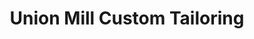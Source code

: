 ---
title: "Union Mill Custom Tailoring"
url: /clifton/union-mill-custom-tailoring/
shop: tailor
---